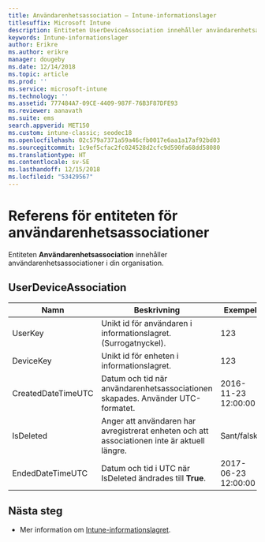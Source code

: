 ```yaml
---
title: Användarenhetsassociation – Intune-informationslager
titlesuffix: Microsoft Intune
description: Entiteten UserDeviceAssociation innehåller användarenhetsassociationer i din organisation.
keywords: Intune-informationslager
author: Erikre
ms.author: erikre
manager: dougeby
ms.date: 12/14/2018
ms.topic: article
ms.prod: ''
ms.service: microsoft-intune
ms.technology: ''
ms.assetid: 777484A7-09CE-4409-987F-76B3F87DFE93
ms.reviewer: aanavath
ms.suite: ems
search.appverid: MET150
ms.custom: intune-classic; seodec18
ms.openlocfilehash: 02c579a7371a59a46cfb0017e6aa1a17af92bd03
ms.sourcegitcommit: 1c9ef5cfac2fc024528d2cfc9d590fa68dd58080
ms.translationtype: HT
ms.contentlocale: sv-SE
ms.lasthandoff: 12/15/2018
ms.locfileid: "53429567"
---
```

# <a name="reference-for-user-device-association-entity"></a>Referens för entiteten för användarenhetsassociationer

Entiteten **Användarenhetsassociation** innehåller användarenhetsassociationer i din organisation.

## <a name="userdeviceassociation"></a>UserDeviceAssociation


|        Namn        |                                           Beskrivning                                            |        Exempel         |
|--------------------|--------------------------------------------------------------------------------------------------|------------------------|
|      UserKey       |              Unikt id för användaren i informationslagret. (Surrogatnyckel).               |          123           |
|     DeviceKey      |                      Unikt id för enheten i informationslagret.                      |          123           |
| CreatedDateTimeUTC |           Datum och tid när användarenhetsassociationen skapades. Använder UTC-formatet.           | 2016-11-23 12:00:00 |
|     IsDeleted      | Anger att användaren har avregistrerat enheten och att associationen inte är aktuell längre. |       Sant/falskt       |
|  EndedDateTimeUTC  |              Datum och tid i UTC när IsDeleted ändrades till <strong>True</strong>.               | 2017-06-23 12:00:00 |

## <a name="next-steps"></a>Nästa steg

- Mer information om [Intune-informationslagret](reports-nav-create-intune-reports.md).